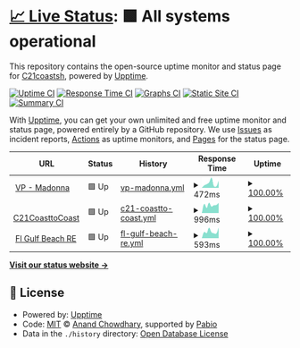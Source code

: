 # [📈 Live Status](https://C21coastsh.github.io/ws-ut): <!--live status--> **🟩 All systems operational**

This repository contains the open-source uptime monitor and status page for [C21coastsh](https://C21coastsh.github.io/ws-ut), powered by [Upptime](https://github.com/upptime/upptime).

[![Uptime CI](https://github.com/C21coastsh/ws-ut/workflows/Uptime%20CI/badge.svg)](https://github.com/C21coastsh/ws-ut/actions?query=workflow%3A%22Uptime+CI%22)
[![Response Time CI](https://github.com/C21coastsh/ws-ut/workflows/Response%20Time%20CI/badge.svg)](https://github.com/C21coastsh/ws-ut/actions?query=workflow%3A%22Response+Time+CI%22)
[![Graphs CI](https://github.com/C21coastsh/ws-ut/workflows/Graphs%20CI/badge.svg)](https://github.com/C21coastsh/ws-ut/actions?query=workflow%3A%22Graphs+CI%22)
[![Static Site CI](https://github.com/C21coastsh/ws-ut/workflows/Static%20Site%20CI/badge.svg)](https://github.com/C21coastsh/ws-ut/actions?query=workflow%3A%22Static+Site+CI%22)
[![Summary CI](https://github.com/C21coastsh/ws-ut/workflows/Summary%20CI/badge.svg)](https://github.com/C21coastsh/ws-ut/actions?query=workflow%3A%22Summary+CI%22)

With [Upptime](https://upptime.js.org), you can get your own unlimited and free uptime monitor and status page, powered entirely by a GitHub repository. We use [Issues](https://github.com/C21coastsh/ws-ut/issues) as incident reports, [Actions](https://github.com/C21coastsh/ws-ut/actions) as uptime monitors, and [Pages](https://C21coastsh.github.io/ws-ut) for the status page.

<!--start: status pages-->
<!-- This summary is generated by Upptime (https://github.com/upptime/upptime) -->
<!-- Do not edit this manually, your changes will be overwritten -->
<!-- prettier-ignore -->
| URL | Status | History | Response Time | Uptime |
| --- | ------ | ------- | ------------- | ------ |
| <img alt="" src="https://icons.duckduckgo.com/ip3/c21coasttocoast.mobi.ico" height="13"> [VP - Madonna](https://c21coasttocoast.mobi/MADONNASTEINLAGE) | 🟩 Up | [vp-madonna.yml](https://github.com/C21coastsh/ws-ut/commits/HEAD/history/vp-madonna.yml) | <details><summary><img alt="Response time graph" src="./graphs/vp-madonna/response-time-week.png" height="20"> 472ms</summary><br><a href="https://C21coastsh.github.io/ws-ut/history/vp-madonna"><img alt="Response time 476" src="https://img.shields.io/endpoint?url=https%3A%2F%2Fraw.githubusercontent.com%2FC21coastsh%2Fws-ut%2FHEAD%2Fapi%2Fvp-madonna%2Fresponse-time.json"></a><br><a href="https://C21coastsh.github.io/ws-ut/history/vp-madonna"><img alt="24-hour response time 727" src="https://img.shields.io/endpoint?url=https%3A%2F%2Fraw.githubusercontent.com%2FC21coastsh%2Fws-ut%2FHEAD%2Fapi%2Fvp-madonna%2Fresponse-time-day.json"></a><br><a href="https://C21coastsh.github.io/ws-ut/history/vp-madonna"><img alt="7-day response time 472" src="https://img.shields.io/endpoint?url=https%3A%2F%2Fraw.githubusercontent.com%2FC21coastsh%2Fws-ut%2FHEAD%2Fapi%2Fvp-madonna%2Fresponse-time-week.json"></a><br><a href="https://C21coastsh.github.io/ws-ut/history/vp-madonna"><img alt="30-day response time 510" src="https://img.shields.io/endpoint?url=https%3A%2F%2Fraw.githubusercontent.com%2FC21coastsh%2Fws-ut%2FHEAD%2Fapi%2Fvp-madonna%2Fresponse-time-month.json"></a><br><a href="https://C21coastsh.github.io/ws-ut/history/vp-madonna"><img alt="1-year response time 476" src="https://img.shields.io/endpoint?url=https%3A%2F%2Fraw.githubusercontent.com%2FC21coastsh%2Fws-ut%2FHEAD%2Fapi%2Fvp-madonna%2Fresponse-time-year.json"></a></details> | <details><summary><a href="https://C21coastsh.github.io/ws-ut/history/vp-madonna">100.00%</a></summary><a href="https://C21coastsh.github.io/ws-ut/history/vp-madonna"><img alt="All-time uptime 99.56%" src="https://img.shields.io/endpoint?url=https%3A%2F%2Fraw.githubusercontent.com%2FC21coastsh%2Fws-ut%2FHEAD%2Fapi%2Fvp-madonna%2Fuptime.json"></a><br><a href="https://C21coastsh.github.io/ws-ut/history/vp-madonna"><img alt="24-hour uptime 100.00%" src="https://img.shields.io/endpoint?url=https%3A%2F%2Fraw.githubusercontent.com%2FC21coastsh%2Fws-ut%2FHEAD%2Fapi%2Fvp-madonna%2Fuptime-day.json"></a><br><a href="https://C21coastsh.github.io/ws-ut/history/vp-madonna"><img alt="7-day uptime 100.00%" src="https://img.shields.io/endpoint?url=https%3A%2F%2Fraw.githubusercontent.com%2FC21coastsh%2Fws-ut%2FHEAD%2Fapi%2Fvp-madonna%2Fuptime-week.json"></a><br><a href="https://C21coastsh.github.io/ws-ut/history/vp-madonna"><img alt="30-day uptime 99.87%" src="https://img.shields.io/endpoint?url=https%3A%2F%2Fraw.githubusercontent.com%2FC21coastsh%2Fws-ut%2FHEAD%2Fapi%2Fvp-madonna%2Fuptime-month.json"></a><br><a href="https://C21coastsh.github.io/ws-ut/history/vp-madonna"><img alt="1-year uptime 99.56%" src="https://img.shields.io/endpoint?url=https%3A%2F%2Fraw.githubusercontent.com%2FC21coastsh%2Fws-ut%2FHEAD%2Fapi%2Fvp-madonna%2Fuptime-year.json"></a></details>
| <img alt="" src="https://icons.duckduckgo.com/ip3/www.c21coasttocoast.com.ico" height="13"> [C21CoasttoCoast](https://www.c21coasttocoast.com/) | 🟩 Up | [c21-coastto-coast.yml](https://github.com/C21coastsh/ws-ut/commits/HEAD/history/c21-coastto-coast.yml) | <details><summary><img alt="Response time graph" src="./graphs/c21-coastto-coast/response-time-week.png" height="20"> 996ms</summary><br><a href="https://C21coastsh.github.io/ws-ut/history/c21-coastto-coast"><img alt="Response time 1117" src="https://img.shields.io/endpoint?url=https%3A%2F%2Fraw.githubusercontent.com%2FC21coastsh%2Fws-ut%2FHEAD%2Fapi%2Fc21-coastto-coast%2Fresponse-time.json"></a><br><a href="https://C21coastsh.github.io/ws-ut/history/c21-coastto-coast"><img alt="24-hour response time 1245" src="https://img.shields.io/endpoint?url=https%3A%2F%2Fraw.githubusercontent.com%2FC21coastsh%2Fws-ut%2FHEAD%2Fapi%2Fc21-coastto-coast%2Fresponse-time-day.json"></a><br><a href="https://C21coastsh.github.io/ws-ut/history/c21-coastto-coast"><img alt="7-day response time 996" src="https://img.shields.io/endpoint?url=https%3A%2F%2Fraw.githubusercontent.com%2FC21coastsh%2Fws-ut%2FHEAD%2Fapi%2Fc21-coastto-coast%2Fresponse-time-week.json"></a><br><a href="https://C21coastsh.github.io/ws-ut/history/c21-coastto-coast"><img alt="30-day response time 1074" src="https://img.shields.io/endpoint?url=https%3A%2F%2Fraw.githubusercontent.com%2FC21coastsh%2Fws-ut%2FHEAD%2Fapi%2Fc21-coastto-coast%2Fresponse-time-month.json"></a><br><a href="https://C21coastsh.github.io/ws-ut/history/c21-coastto-coast"><img alt="1-year response time 1117" src="https://img.shields.io/endpoint?url=https%3A%2F%2Fraw.githubusercontent.com%2FC21coastsh%2Fws-ut%2FHEAD%2Fapi%2Fc21-coastto-coast%2Fresponse-time-year.json"></a></details> | <details><summary><a href="https://C21coastsh.github.io/ws-ut/history/c21-coastto-coast">100.00%</a></summary><a href="https://C21coastsh.github.io/ws-ut/history/c21-coastto-coast"><img alt="All-time uptime 99.06%" src="https://img.shields.io/endpoint?url=https%3A%2F%2Fraw.githubusercontent.com%2FC21coastsh%2Fws-ut%2FHEAD%2Fapi%2Fc21-coastto-coast%2Fuptime.json"></a><br><a href="https://C21coastsh.github.io/ws-ut/history/c21-coastto-coast"><img alt="24-hour uptime 100.00%" src="https://img.shields.io/endpoint?url=https%3A%2F%2Fraw.githubusercontent.com%2FC21coastsh%2Fws-ut%2FHEAD%2Fapi%2Fc21-coastto-coast%2Fuptime-day.json"></a><br><a href="https://C21coastsh.github.io/ws-ut/history/c21-coastto-coast"><img alt="7-day uptime 100.00%" src="https://img.shields.io/endpoint?url=https%3A%2F%2Fraw.githubusercontent.com%2FC21coastsh%2Fws-ut%2FHEAD%2Fapi%2Fc21-coastto-coast%2Fuptime-week.json"></a><br><a href="https://C21coastsh.github.io/ws-ut/history/c21-coastto-coast"><img alt="30-day uptime 100.00%" src="https://img.shields.io/endpoint?url=https%3A%2F%2Fraw.githubusercontent.com%2FC21coastsh%2Fws-ut%2FHEAD%2Fapi%2Fc21-coastto-coast%2Fuptime-month.json"></a><br><a href="https://C21coastsh.github.io/ws-ut/history/c21-coastto-coast"><img alt="1-year uptime 99.06%" src="https://img.shields.io/endpoint?url=https%3A%2F%2Fraw.githubusercontent.com%2FC21coastsh%2Fws-ut%2FHEAD%2Fapi%2Fc21-coastto-coast%2Fuptime-year.json"></a></details>
| <img alt="" src="https://icons.duckduckgo.com/ip3/www.floridagulfbeachrealty.com.ico" height="13"> [Fl Gulf Beach RE](https://www.floridagulfbeachrealty.com/) | 🟩 Up | [fl-gulf-beach-re.yml](https://github.com/C21coastsh/ws-ut/commits/HEAD/history/fl-gulf-beach-re.yml) | <details><summary><img alt="Response time graph" src="./graphs/fl-gulf-beach-re/response-time-week.png" height="20"> 593ms</summary><br><a href="https://C21coastsh.github.io/ws-ut/history/fl-gulf-beach-re"><img alt="Response time 942" src="https://img.shields.io/endpoint?url=https%3A%2F%2Fraw.githubusercontent.com%2FC21coastsh%2Fws-ut%2FHEAD%2Fapi%2Ffl-gulf-beach-re%2Fresponse-time.json"></a><br><a href="https://C21coastsh.github.io/ws-ut/history/fl-gulf-beach-re"><img alt="24-hour response time 917" src="https://img.shields.io/endpoint?url=https%3A%2F%2Fraw.githubusercontent.com%2FC21coastsh%2Fws-ut%2FHEAD%2Fapi%2Ffl-gulf-beach-re%2Fresponse-time-day.json"></a><br><a href="https://C21coastsh.github.io/ws-ut/history/fl-gulf-beach-re"><img alt="7-day response time 593" src="https://img.shields.io/endpoint?url=https%3A%2F%2Fraw.githubusercontent.com%2FC21coastsh%2Fws-ut%2FHEAD%2Fapi%2Ffl-gulf-beach-re%2Fresponse-time-week.json"></a><br><a href="https://C21coastsh.github.io/ws-ut/history/fl-gulf-beach-re"><img alt="30-day response time 653" src="https://img.shields.io/endpoint?url=https%3A%2F%2Fraw.githubusercontent.com%2FC21coastsh%2Fws-ut%2FHEAD%2Fapi%2Ffl-gulf-beach-re%2Fresponse-time-month.json"></a><br><a href="https://C21coastsh.github.io/ws-ut/history/fl-gulf-beach-re"><img alt="1-year response time 942" src="https://img.shields.io/endpoint?url=https%3A%2F%2Fraw.githubusercontent.com%2FC21coastsh%2Fws-ut%2FHEAD%2Fapi%2Ffl-gulf-beach-re%2Fresponse-time-year.json"></a></details> | <details><summary><a href="https://C21coastsh.github.io/ws-ut/history/fl-gulf-beach-re">100.00%</a></summary><a href="https://C21coastsh.github.io/ws-ut/history/fl-gulf-beach-re"><img alt="All-time uptime 99.98%" src="https://img.shields.io/endpoint?url=https%3A%2F%2Fraw.githubusercontent.com%2FC21coastsh%2Fws-ut%2FHEAD%2Fapi%2Ffl-gulf-beach-re%2Fuptime.json"></a><br><a href="https://C21coastsh.github.io/ws-ut/history/fl-gulf-beach-re"><img alt="24-hour uptime 100.00%" src="https://img.shields.io/endpoint?url=https%3A%2F%2Fraw.githubusercontent.com%2FC21coastsh%2Fws-ut%2FHEAD%2Fapi%2Ffl-gulf-beach-re%2Fuptime-day.json"></a><br><a href="https://C21coastsh.github.io/ws-ut/history/fl-gulf-beach-re"><img alt="7-day uptime 100.00%" src="https://img.shields.io/endpoint?url=https%3A%2F%2Fraw.githubusercontent.com%2FC21coastsh%2Fws-ut%2FHEAD%2Fapi%2Ffl-gulf-beach-re%2Fuptime-week.json"></a><br><a href="https://C21coastsh.github.io/ws-ut/history/fl-gulf-beach-re"><img alt="30-day uptime 100.00%" src="https://img.shields.io/endpoint?url=https%3A%2F%2Fraw.githubusercontent.com%2FC21coastsh%2Fws-ut%2FHEAD%2Fapi%2Ffl-gulf-beach-re%2Fuptime-month.json"></a><br><a href="https://C21coastsh.github.io/ws-ut/history/fl-gulf-beach-re"><img alt="1-year uptime 99.98%" src="https://img.shields.io/endpoint?url=https%3A%2F%2Fraw.githubusercontent.com%2FC21coastsh%2Fws-ut%2FHEAD%2Fapi%2Ffl-gulf-beach-re%2Fuptime-year.json"></a></details>

<!--end: status pages-->

[**Visit our status website →**](https://C21coastsh.github.io/ws-ut)

## 📄 License

- Powered by: [Upptime](https://github.com/upptime/upptime)
- Code: [MIT](./LICENSE) © [Anand Chowdhary](https://anandchowdhary.com), supported by [Pabio](https://pabio.com)
- Data in the `./history` directory: [Open Database License](https://opendatacommons.org/licenses/odbl/1-0/)
